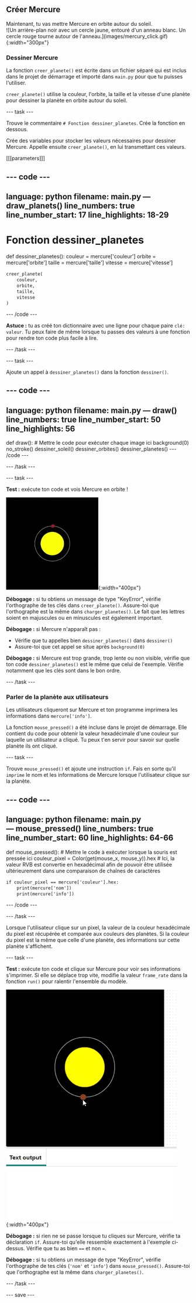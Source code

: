 ## Créer Mercure

<div style="display: flex; flex-wrap: wrap">
<div style="flex-basis: 200px; flex-grow: 1; margin-right: 15px;">
Maintenant, tu vas mettre Mercure en orbite autour du soleil.
</div>
<div>
![Un arrière-plan noir avec un cercle jaune, entouré d'un anneau blanc. Un cercle rouge tourne autour de l'anneau.](images/mercury_click.gif){:width="300px"}
</div>
</div>

### Dessiner Mercure

La fonction `creer_planete()` est écrite dans un fichier séparé qui est inclus dans le projet de démarrage et importé dans `main.py` pour que tu puisses l'utiliser.

`creer_planete()` utilise la couleur, l'orbite, la taille et la vitesse d'une planète pour dessiner la planète en orbite autour du soleil.

--- task ---

Trouve le commentaire `# Fonction dessiner_planetes`. Crée la fonction en dessous.

Crée des variables pour stocker les valeurs nécessaires pour dessiner Mercure. Appelle ensuite `creer_planete()`, en lui transmettant ces valeurs.

[[[parameters]]]

--- code ---
---
language: python
filename: main.py — draw_planets()
line_numbers: true
line_number_start: 17
line_highlights: 18-29
---
# Fonction dessiner_planetes
def dessiner_planetes():
    couleur = mercure['couleur']
    orbite = mercure['orbite']
    taille = mercure['taille']
    vitesse = mercure['vitesse']

    creer_planete(
        couleur, 
        orbite, 
        taille, 
        vitesse
    )
--- /code ---

**Astuce :** tu as créé ton dictionnaire avec une ligne pour chaque paire `clé: valeur`. Tu peux faire de même lorsque tu passes des valeurs à une fonction pour rendre ton code plus facile à lire.

--- /task ---

--- task ---

Ajoute un appel à `dessiner_planetes()` dans la fonction `dessiner()`.

--- code ---
---
language: python
filename: main.py — draw()
line_numbers: true
line_number_start: 50
line_highlights: 56
---
def draw():
    # Mettre le code pour exécuter chaque image ici
    background(0)
    no_stroke()
    dessiner_soleil()
    dessiner_orbites()
    dessiner_planetes()
--- /code ---

--- /task ---

--- task ---

**Test :** exécute ton code et vois Mercure en orbite !

![Un arrière-plan noir avec un cercle jaune, entouré d'un anneau blanc. Un cercle rouge tourne autour de l'anneau.](images/mercury.gif){:width="400px"}

**Débogage :** si tu obtiens un message de type "KeyError", vérifie l'orthographe de tes clés dans `creer_planete()`. Assure-toi que l'orthographe est la même dans `charger_planetes()`. Le fait que les lettres soient en majuscules ou en minuscules est également important.

**Débogage :** si Mercure n'apparaît pas :
 - Vérifie que tu appelles bien `dessiner_planetes()` dans `dessiner()`
 - Assure-toi que cet appel se situe après `background(0)`

**Débogage :** si Mercure est trop grande, trop lente ou non visible, vérifie que ton code `dessiner_planetes()` est le même que celui de l'exemple. Vérifie notamment que les clés sont dans le bon ordre.

--- /task ---

### Parler de la planète aux utilisateurs

Les utilisateurs cliqueront sur Mercure et ton programme imprimera les informations dans `mercure['info']`.

La fonction `mouse_pressed()` a été incluse dans le projet de démarrage. Elle contient du code pour obtenir la valeur hexadécimale d'une couleur sur laquelle un utilisateur a cliqué. Tu peux t'en servir pour savoir sur quelle planète ils ont cliqué.

--- task ---

Trouve `mouse_pressed()` et ajoute une instruction `if`. Fais en sorte qu'il `imprime` le nom et les informations de Mercure lorsque l'utilisateur clique sur la planète.

--- code ---
---
language: python
filename: main.py — mouse_pressed()
line_numbers: true
line_number_start: 60
line_highlights: 64-66
---
def mouse_pressed():
    # Mettre le code à exécuter lorsque la souris est pressée ici
    couleur_pixel = Color(get(mouse_x, mouse_y)).hex  # Ici, la valeur RVB est convertie en hexadécimal afin de pouvoir être utilisée ultérieurement dans une comparaison de chaînes de caractères

    if couleur_pixel == mercure['couleur'].hex:
        print(mercure['nom'])
        print(mercure['info'])

--- /code ---

--- /task ---

Lorsque l'utilisateur clique sur un pixel, la valeur de la couleur hexadécimale du pixel est récupérée et comparée aux couleurs des planètes. Si la couleur du pixel est la même que celle d'une planète, des informations sur cette planète s'affichent.

--- task ---

**Test :** exécute ton code et clique sur Mercure pour voir ses informations s'imprimer. Si elle se déplace trop vite, modifie la valeur `frame_rate` dans la fonction `run()` pour ralentir l'ensemble du modèle.

![Un arrière-plan noir avec un cercle jaune, entouré d'un anneau blanc. Un cercle rouge tourne autour de l'anneau. Des informations sur Mercure apparaissent dans text output.](images/mercury_click.gif){:width="400px"}

**Débogage :** si rien ne se passe lorsque tu cliques sur Mercure, vérifie ta déclaration `if`. Assure-toi qu'elle ressemble exactement à l'exemple ci-dessus. Vérifie que tu as bien `==` et non `=`.

**Débogage :** si tu obtiens un message de type "KeyError", vérifie l'orthographe de tes clés (`'nom'` et `'info'`) dans `mouse_pressed()`. Assure-toi que l'orthographe est la même dans `charger_planetes()`.

--- /task ---

--- save ---
